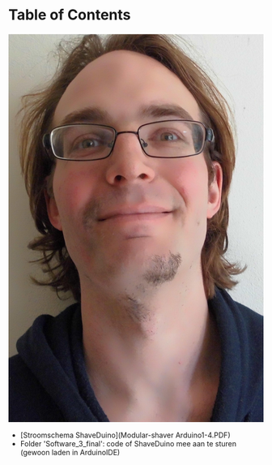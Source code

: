 Table of Contents
=================

![ShaveDuino teaser](ShaveDuino20140601.jpg)

 * [Stroomschema ShaveDuino](Modular-shaver Arduino1-4.PDF)
 * Folder 'Software_3_final': code of ShaveDuino mee aan te sturen (gewoon laden in ArduinoIDE)
